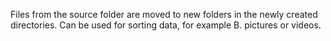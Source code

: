 
Files from the source folder are moved to new folders in the newly created directories.
Can be used for sorting data, for example B. pictures or videos. 
